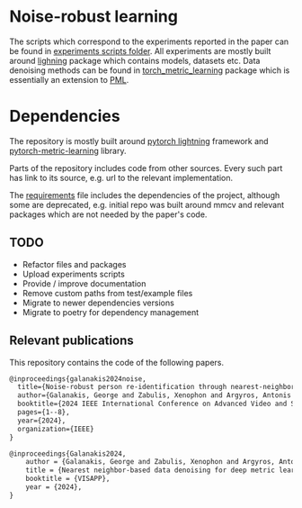 # Noise-robust learning
The scripts which correspond to the experiments reported in the paper can be found in [experiments scripts folder](lightning/cli_pipelines/experiments_scripts). All experiments are mostly built around [lighning](./lightning) package which contains models, datasets etc. Data denoising methods can be found in [torch_metric_learning](./torch_metric_learning) package which is essentially an extension to [PML](https://github.com/KevinMusgrave/pytorch-metric-learning).

# Dependencies
The repository is mostly built around [pytorch lightning](https://github.com/Lightning-AI/pytorch-lightning) framework and [pytorch-metric-learning](https://github.com/KevinMusgrave/pytorch-metric-learning) library.

Parts of the repository includes code from other sources. Every such part has link to its source, e.g. url to the relevant implementation.

The [requirements](./requirements.txt) file includes the dependencies of the project, although some are deprecated, e.g. initial repo was built around mmcv and relevant packages which are not needed by the paper's code.


## TODO
* Refactor files and packages
* Upload experiments scripts
* Provide / improve documentation
* Remove custom paths from test/example files
* Migrate to newer dependencies versions
* Migrate to poetry for dependency management

## Relevant publications
This repository contains the code of the following papers.

```latex
@inproceedings{galanakis2024noise,
  title={Noise-robust person re-identification through nearest-neighbor sample filtering},
  author={Galanakis, George and Zabulis, Xenophon and Argyros, Antonis A},
  booktitle={2024 IEEE International Conference on Advanced Video and Signal Based Surveillance (AVSS)},
  pages={1--8},
  year={2024},
  organization={IEEE}
}

@inproceedings{Galanakis2024,
	author = {Galanakis, George and Zabulis, Xenophon and Argyros, Antonis A},
	title = {Nearest neighbor-based data denoising for deep metric learning},
	booktitle = {VISAPP},
	year = {2024},
}
```